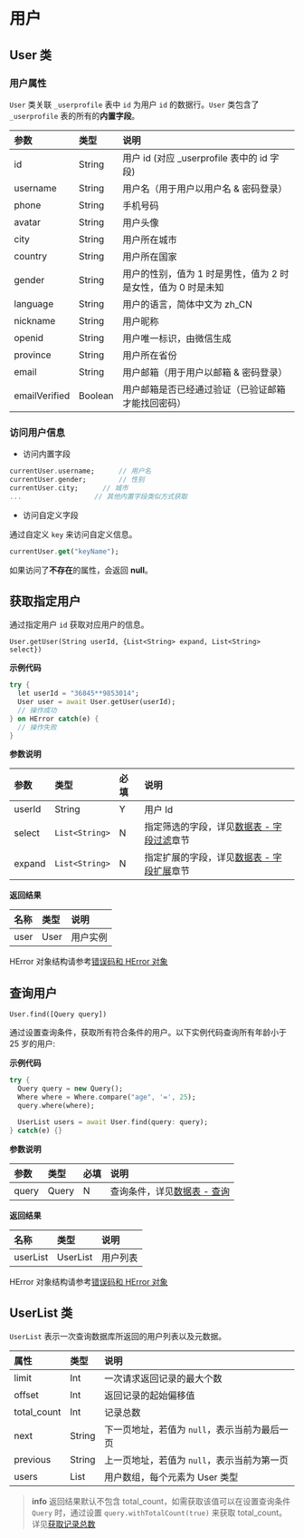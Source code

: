 # 用户

## User 类

### 用户属性

`User` 类关联 `_userprofile` 表中 `id` 为用户 `id` 的数据行。`User` 类包含了 `_userprofile` 表的所有的**内置字段**。

| 参数      | 类型   | 说明 |
| :-------       | :----- | :-- |
| id             | String | 用户 id (对应 _userprofile 表中的 id 字段) |
| username       | String | 用户名（用于用户以用户名 & 密码登录） |
| phone          | String | 手机号码 |
| avatar         | String | 用户头像 |
| city           | String | 用户所在城市 |
| country        | String | 用户所在国家 |
| gender         | String | 用户的性别，值为 1 时是男性，值为 2 时是女性，值为 0 时是未知 |
| language       | String | 用户的语言，简体中文为 zh_CN |
| nickname       | String | 用户昵称 |
| openid         | String | 用户唯一标识，由微信生成 |
| province       | String | 用户所在省份 |
| email          | String | 用户邮箱（用于用户以邮箱 & 密码登录） |
| emailVerified  | Boolean | 用户邮箱是否已经通过验证（已验证邮箱才能找回密码）|

### 访问用户信息

* 访问内置字段

```Dart
currentUser.username;      // 用户名
currentUser.gender;        // 性别
currentUser.city;      // 城市
...                  // 其他内置字段类似方式获取
```

* 访问自定义字段

通过自定义 `key` 来访问自定义信息。

```Dart
currentUser.get("keyName");
```

如果访问了**不存在**的属性，会返回 **null**。

## 获取指定用户

通过指定用户 `id` 获取对应用户的信息。

`User.getUser(String userId, {List<String> expand, List<String> select})`

**示例代码**

```Dart
try {
  let userId = "36845**9853014";
  User user = await User.getUser(userId);
  // 操作成功
} on HError catch(e) {
  // 操作失败
}
```

**参数说明**

| 参数      | 类型           | 必填 | 说明 |
| :------- | :-----         | :-- | :-- |
| userId   | String         | Y   | 用户 Id |
| select   | `List<String>` |  N  | 指定筛选的字段，详见[数据表 - 字段过滤](/flutter-sdk/schema/select-and-expand.md)章节 |
| expand   | `List<String>` |  N  | 指定扩展的字段，详见[数据表 - 字段扩展](/flutter-sdk/schema/select-and-expand.md)章节 |

**返回结果**

| 名称       | 类型           | 说明 |
| :-------- | :------------  | :------ |
| user      | User           | 用户实例|

HError 对象结构请参考[错误码和 HError 对象](/flutter-sdk/error-code.md)

## 查询用户

`User.find([Query query])`

通过设置查询条件，获取所有符合条件的用户。以下实例代码查询所有年龄小于 25 岁的用户:

**示例代码**

```Dart
try {
  Query query = new Query();
  Where where = Where.compare("age", '=', 25);
  query.where(where);

  UserList users = await User.find(query: query);
} catch(e) {}
```

**参数说明**

|  参数   |  类型 | 必填 | 说明 |
| :----- | :---- | :-- | :-- |
| query  | Query |  N  | 查询条件，详见[数据表 - 查询](/flutter-sdk/schema/query.md) |

**返回结果**
 
| 名称      | 类型           | 说明 |
| :------- | :------------  | :------ |
| userList  | UserList | 用户列表|

HError 对象结构请参考[错误码和 HError 对象](/flutter-sdk/error-code.md)

## UserList 类

`UserList` 表示一次查询数据库所返回的用户列表以及元数据。

| 属性          |  类型        |  说明 |
| :---------   | :---         | :----   |
| limit        | Int          | 一次请求返回记录的最大个数   |
| offset       | Int          | 返回记录的起始偏移值 |
| total_count   | Int          | 记录总数 |
| next         | String       | 下一页地址，若值为 `null`，表示当前为最后一页 |
| previous     | String       | 上一页地址，若值为 `null`，表示当前为第一页 |
| users        | List<User>   | 用户数组，每个元素为 User 类型 |

> **info**
> 返回结果默认不包含 total_count，如需获取该值可以在设置查询条件 `Query` 时，通过设置 `query.withTotalCount(true)` 来获取 total_count。详见[获取记录总数](../schema/limit-and-order.md)